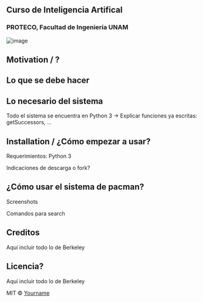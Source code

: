 ## Curso de Inteligencia Artifical
### PROTECO, Facultad de Ingeniería UNAM
![image](https://user-images.githubusercontent.com/19462113/116952777-1e8fc880-ac51-11eb-86ab-cadbc1238030.png)


## Motivation / ?


## Lo que se debe hacer


## Lo necesario del sistema
Todo el sistema se encuentra en Python 3 
-> Explicar funciones ya escritas: getSuccessors, ...
 
## Installation / ¿Cómo empezar a usar?
Requerimientos: Python 3

Indicaciones de descarga o fork?




## ¿Cómo usar el sistema de pacman?
Screenshots

Comandos para search




## Creditos
Aquí incluir todo lo de Berkeley



## Licencia?
Aquí incluir todo lo de Berkeley

MIT © [Yourname]()
